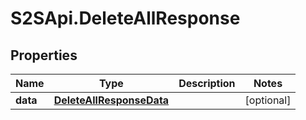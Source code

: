 # S2SApi.DeleteAllResponse

## Properties
Name | Type | Description | Notes
------------ | ------------- | ------------- | -------------
**data** | [**DeleteAllResponseData**](DeleteAllResponseData.md) |  | [optional] 


